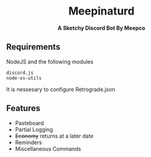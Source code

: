 <h1 align="center">Meepinaturd</h1>
<p align="center">
 <strong>A Sketchy Discord Bot By Meepco </strong></div>
</p>

## Requirements

NodeJS and the following modules
```
discord.js
node-os-utils
```

It is nessesary to configure Retrograde.json


## Features

- Pasteboard
- Partial Logging
- ~~Economy~~ returns at a later date
- Reminders
- Miscellaneous Commands